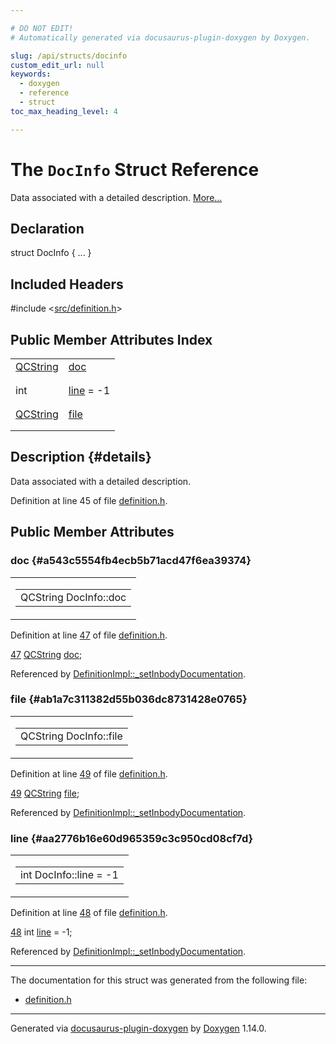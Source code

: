 ```yaml
---

# DO NOT EDIT!
# Automatically generated via docusaurus-plugin-doxygen by Doxygen.

slug: /api/structs/docinfo
custom_edit_url: null
keywords:
  - doxygen
  - reference
  - struct
toc_max_heading_level: 4

---
```


<div class="doxyPage">

# The `DocInfo` Struct Reference

<p>Data associated with a detailed description. <a href="#details">More...</a></p>

## Declaration

<div class="doxyDeclaration">
struct DocInfo { ... }
</div>

## Included Headers

<div class="doxyIncludesList">#include &lt;<a href="/web-doxygen/docs/api/files/src/definition-h">src/definition.h</a>&gt;
</div>

## Public Member Attributes Index

<table class="doxyMembersIndex">

<tr class="doxyMemberIndexItem">
<td class="doxyMemberIndexItemType" align="left" valign="top"><a href="/web-doxygen/docs/api/classes/qcstring">QCString</a></td>
<td class="doxyMemberIndexItemName" align="left" valign="top"><a href="#a543c5554fb4ecb5b71acd47f6ea39374">doc</a></td>
</tr>
<tr class="doxyMemberIndexDescription">
<td class="doxyMemberIndexDescriptionLeft"></td>
<td class="doxyMemberIndexDescriptionRight">
</td>
</tr>
<tr class="doxyMemberIndexSeparator">
<td class="doxyMemberIndexSeparator" colspan="2"></td>
</tr>

<tr class="doxyMemberIndexItem">
<td class="doxyMemberIndexItemType" align="left" valign="top">int</td>
<td class="doxyMemberIndexItemName" align="left" valign="top"><a href="#aa2776b16e60d965359c3c950cd08cf7d">line</a> = -1</td>
</tr>
<tr class="doxyMemberIndexDescription">
<td class="doxyMemberIndexDescriptionLeft"></td>
<td class="doxyMemberIndexDescriptionRight">
</td>
</tr>
<tr class="doxyMemberIndexSeparator">
<td class="doxyMemberIndexSeparator" colspan="2"></td>
</tr>

<tr class="doxyMemberIndexItem">
<td class="doxyMemberIndexItemType" align="left" valign="top"><a href="/web-doxygen/docs/api/classes/qcstring">QCString</a></td>
<td class="doxyMemberIndexItemName" align="left" valign="top"><a href="#ab1a7c311382d55b036dc8731428e0765">file</a></td>
</tr>
<tr class="doxyMemberIndexDescription">
<td class="doxyMemberIndexDescriptionLeft"></td>
<td class="doxyMemberIndexDescriptionRight">
</td>
</tr>
<tr class="doxyMemberIndexSeparator">
<td class="doxyMemberIndexSeparator" colspan="2"></td>
</tr>

</table>

## Description {#details}

<p>Data associated with a detailed description.</p>

<p>Definition at line 45 of file <a href="/web-doxygen/docs/api/files/src/definition-h">definition.h</a>.</p>

<div class="doxySectionDef">

## Public Member Attributes

### doc {#a543c5554fb4ecb5b71acd47f6ea39374}

<div class="doxyMemberItem">
<div class="doxyMemberProto">
<table class="doxyMemberLabels">
<tr class="doxyMemberLabels">
<td class="doxyMemberLabelsLeft">
<table class="doxyMemberName">
<tr>
<td class="doxyMemberName">QCString DocInfo::doc</td>
</tr>
</table>
</td>
</tr>
</table>
</div>
<div class="doxyMemberDoc">


<p>Definition at line <a href="/web-doxygen/docs/api/files/src/definition-h/#l00047">47</a> of file <a href="/web-doxygen/docs/api/files/src/definition-h">definition.h</a>.</p>

<div class="doxyProgramListing">

<div class="doxyCodeLine"><span class="doxyLineNumber"><a href="#a543c5554fb4ecb5b71acd47f6ea39374">47</a></span><span class="doxyLineContent"><span class="doxyHighlight">    <a href="/web-doxygen/docs/api/classes/qcstring">QCString</a> <a href="#a543c5554fb4ecb5b71acd47f6ea39374">doc</a>;</span></span></div>

</div>


Referenced by <a href="/web-doxygen/docs/api/classes/definitionimpl/#a560d9d3845b99154c286dd6e50f0f934">DefinitionImpl::&#95;setInbodyDocumentation</a>.
</div>
</div>

### file {#ab1a7c311382d55b036dc8731428e0765}

<div class="doxyMemberItem">
<div class="doxyMemberProto">
<table class="doxyMemberLabels">
<tr class="doxyMemberLabels">
<td class="doxyMemberLabelsLeft">
<table class="doxyMemberName">
<tr>
<td class="doxyMemberName">QCString DocInfo::file</td>
</tr>
</table>
</td>
</tr>
</table>
</div>
<div class="doxyMemberDoc">


<p>Definition at line <a href="/web-doxygen/docs/api/files/src/definition-h/#l00049">49</a> of file <a href="/web-doxygen/docs/api/files/src/definition-h">definition.h</a>.</p>

<div class="doxyProgramListing">

<div class="doxyCodeLine"><span class="doxyLineNumber"><a href="#ab1a7c311382d55b036dc8731428e0765">49</a></span><span class="doxyLineContent"><span class="doxyHighlight">    <a href="/web-doxygen/docs/api/classes/qcstring">QCString</a> <a href="#ab1a7c311382d55b036dc8731428e0765">file</a>;</span></span></div>

</div>


Referenced by <a href="/web-doxygen/docs/api/classes/definitionimpl/#a560d9d3845b99154c286dd6e50f0f934">DefinitionImpl::&#95;setInbodyDocumentation</a>.
</div>
</div>

### line {#aa2776b16e60d965359c3c950cd08cf7d}

<div class="doxyMemberItem">
<div class="doxyMemberProto">
<table class="doxyMemberLabels">
<tr class="doxyMemberLabels">
<td class="doxyMemberLabelsLeft">
<table class="doxyMemberName">
<tr>
<td class="doxyMemberName">int DocInfo::line = -1</td>
</tr>
</table>
</td>
</tr>
</table>
</div>
<div class="doxyMemberDoc">


<p>Definition at line <a href="/web-doxygen/docs/api/files/src/definition-h/#l00048">48</a> of file <a href="/web-doxygen/docs/api/files/src/definition-h">definition.h</a>.</p>

<div class="doxyProgramListing">

<div class="doxyCodeLine"><span class="doxyLineNumber"><a href="#aa2776b16e60d965359c3c950cd08cf7d">48</a></span><span class="doxyLineContent"><span class="doxyHighlight">    </span><span class="doxyHighlightKeywordType">int</span><span class="doxyHighlight">      <a href="#aa2776b16e60d965359c3c950cd08cf7d">line</a> = -1;</span></span></div>

</div>


Referenced by <a href="/web-doxygen/docs/api/classes/definitionimpl/#a560d9d3845b99154c286dd6e50f0f934">DefinitionImpl::&#95;setInbodyDocumentation</a>.
</div>
</div>

</div>

<hr/>

<p>The documentation for this struct was generated from the following file:</p>

<ul>
<li><a href="/web-doxygen/docs/api/files/src/definition-h">definition.h</a></li>
</ul>

<hr/>

<p class="doxyGeneratedBy">Generated via <a href="https://github.com/xpack/docusaurus-plugin-doxygen">docusaurus-plugin-doxygen</a> by <a href="https://www.doxygen.nl">Doxygen</a> 1.14.0.</p>

</div>
